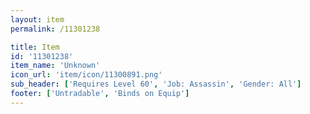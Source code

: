 ```yaml
---
layout: item
permalink: /11301238

title: Item
id: '11301238'
item_name: 'Unknown'
icon_url: 'item/icon/11300891.png'
sub_header: ['Requires Level 60', 'Job: Assassin', 'Gender: All']
footer: ['Untradable', 'Binds on Equip']
---
```

